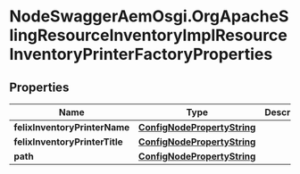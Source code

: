 # NodeSwaggerAemOsgi.OrgApacheSlingResourceInventoryImplResourceInventoryPrinterFactoryProperties

## Properties

Name | Type | Description | Notes
------------ | ------------- | ------------- | -------------
**felixInventoryPrinterName** | [**ConfigNodePropertyString**](ConfigNodePropertyString.md) |  | [optional] 
**felixInventoryPrinterTitle** | [**ConfigNodePropertyString**](ConfigNodePropertyString.md) |  | [optional] 
**path** | [**ConfigNodePropertyString**](ConfigNodePropertyString.md) |  | [optional] 



